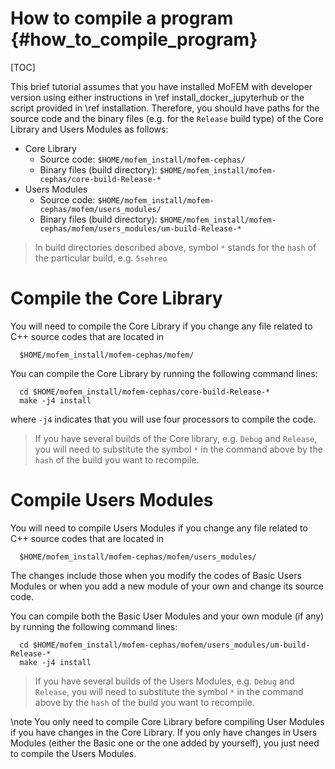 How to compile a program {#how_to_compile_program}
==========================================================

[TOC]

This brief tutorial assumes that you have installed MoFEM with developer version using either instructions in \ref install_docker_jupyterhub or the script provided in \ref installation. Therefore, you should have paths
for the source code and the binary files (e.g. for the `Release`  build type) of the Core Library and Users Modules as follows:

- Core Library
  - Source code: `$HOME/mofem_install/mofem-cephas/`
  - Binary files (build directory): `$HOME/mofem_install/mofem-cephas/core-build-Release-*`
- Users Modules
  - Source code: `$HOME/mofem_install/mofem-cephas/mofem/users_modules/`
  - Binary files (build directory): `$HOME/mofem_install/mofem-cephas/mofem/users_modules/um-build-Release-*`

> In build directories described above, symbol `*` stands for the `hash` of the particular build, e.g. `5sehreo`

# Compile the Core Library

You will need to compile the Core Library if you change any file related to C++ source codes that are located in 
```
  $HOME/mofem_install/mofem-cephas/mofem/
```

You can compile the Core Library by running the following command lines:

```
  cd $HOME/mofem_install/mofem-cephas/core-build-Release-*
  make -j4 install
```
where `-j4` indicates that you will use four processors to compile the code.

> If you have several builds of the Core library, e.g. `Debug` and `Release`, you will need to substitute the symbol `*` in the command above by the `hash` of the build you want to recompile.

# Compile Users Modules

You will need to compile Users Modules if you change any file related
to C++ source codes that are located in
```
  $HOME/mofem_install/mofem-cephas/mofem/users_modules/
```
The changes include those when you modify the codes of Basic Users Modules or when
you add a new module of your own and change its source code.

You can compile both the Basic User Modules and your own module (if any) by
running the following command lines:

```
  cd $HOME/mofem_install/mofem-cephas/mofem/users_modules/um-build-Release-*
  make -j4 install
```

> If you have several builds of the Users Modules, e.g. `Debug` and `Release`, you will need to substitute the symbol `*` in the command above by the `hash` of the build you want to recompile.

\note You only need to compile Core Library before compiling User Modules
if you have changes in the Core Library. If you only have changes in Users Modules
(either the Basic one or the one added by yourself), you just need to
compile the Users Modules.
